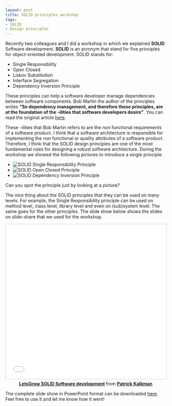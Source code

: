 ```yaml
---
layout: post
title: SOLID principles workshop
tags:
- SOLID
- Design principles
---
```


Recently two colleagues and I did a workshop in which we explained <strong>SOLID</strong> Software development. <strong>SOLID</strong> is an acronym that stand for five principles for object-oriented development. SOLID stands for:

- Single Responsibility
- Open Closed
- Liskov Substitution
- Interface Segregation
- Dependency Inversion Principle

These principles can help a software developer manage dependencies between software components. Bob Martin the author of the principles writes **"So dependency management, and therefore these principles, are at the foundation of the -ilities that software developers desire"**. You can read the original article [here](http://butunclebob.com/ArticleS.UncleBob.PrinciplesOfOod). 

These -ilities that Bob Martin refers to are the non functional requirements of a software product. I think that a software architecture is responsible for implementing the non functional or quality attributes of a software product. Therefore, I think that the SOLID design principles are one of the most fundamental rules for designing a robust software architecture. During the workshop we showed the following pictures to introduce a single principle. 

- ![SOLID Single Responsibility Principle](../../../img/SingleResponsibilityPrinciple.jpg)
- ![SOLID Open Closed Principle](../../../img/OpenClosedPrinciple.jpg)
- ![SOLID Dependency Inversion Principle](../../../img/DependencyInversionPrinciple.jpg)

Can you spot the principle just by looking at a picture?

The nice thing about the SOLID principles that they can be used on many levels. For example, the Single Responsibility principle can be used on method level, class level, library level and even on (sub)system level. The same goes for the other principles. The slide show below shows the slides on slide-share that we used for the workshop.

<center>
<iframe src="//www.slideshare.net/slideshow/embed_code/key/21fnmPtHLqzbZh" width="595" height="485" frameborder="0" marginwidth="0" marginheight="0" scrolling="no" style="border:1px solid #CCC; border-width:1px; margin-bottom:5px; max-width: 100%;" allowfullscreen> </iframe> <div style="margin-bottom:5px"> <strong> <a href="//www.slideshare.net/kalkie/letsgrow-solid-software-development" title="LetsGrow SOLID Software development" target="_blank">LetsGrow SOLID Software development</a> </strong> from <strong><a href="//www.slideshare.net/kalkie" target="_blank">Patrick Kalkman</a></strong></div>
</center>

The complete slide show in PowerPoint format can be downloaded <a title="LetsGrow SOLID Software Development" href="../../../download/LetsGrow SOLID Software Development.ppt">here</a>. Feel free to use it and let me know how it went!
